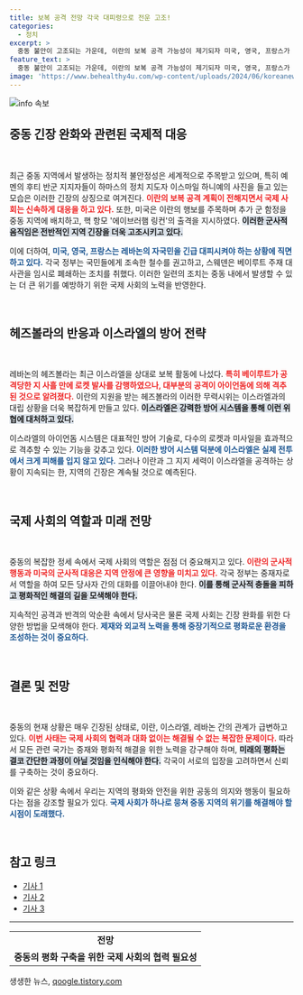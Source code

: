 ```yaml
---
title: 보복 공격 전망 각국 대피령으로 전운 고조!
categories:
  - 정치
excerpt: >
  중동 불안이 고조되는 가운데, 이란의 보복 공격 가능성이 제기되자 미국, 영국, 프랑스가 자국민 철수를 권고했습니다. 헤즈볼라는 이스라엘에 로켓 공격을 감행했으나, 아이언돔에 대부분 격추되었습니다!
feature_text: >
  중동 불안이 고조되는 가운데, 이란의 보복 공격 가능성이 제기되자 미국, 영국, 프랑스가 자국민 철수를 권고했습니다. 헤즈볼라는 이스라엘에 로켓 공격을 감행했으나, 아이언돔에 대부분 격추되었습니다!
image: 'https://www.behealthy4u.com/wp-content/uploads/2024/06/koreanews.jpg'
---
```


<p><img src="https://www.behealthy4u.com/wp-content/uploads/2024/06/koreanews.jpg" alt="info 속보" /></p>

<h2 data-ke-size="size26">중동 긴장 완화와 관련된 국제적 대응</h2>

<p data-ke-size="size16">&nbsp;</p>

<p data-ke-size="size16">최근 중동 지역에서 발생하는 정치적 불안정성은 세계적으로 주목받고 있으며, 특히 예멘의 후티 반군 지지자들이 하마스의 정치 지도자 이스마일 하니예의 사진을 들고 있는 모습은 이러한 긴장의 상징으로 여겨진다. <b><span style="color: #ee2323;">이란의 보복 공격 계획이 전해지면서 국제 사회는 신속하게 대응을 하고 있다.</span></b> 또한, 미국은 이란의 행보를 주목하며 추가 군 함정을 중동 지역에 배치하고, 핵 항모 '에이브러햄 링컨'의 출격을 지시하였다. <b><span style="background-color: #21538527;">이러한 군사적 움직임은 전반적인 지역 긴장을 더욱 고조시키고 있다.</span></b></p>

<p data-ke-size="size16">이에 더하여, <b><span style="color: #1a5490;">미국, 영국, 프랑스는 레바논의 자국민을 긴급 대피시켜야 하는 상황에 직면하고 있다.</span></b> 각국 정부는 국민들에게 조속한 철수를 권고하고, 스웨덴은 베이루트 주재 대사관을 임시로 폐쇄하는 조치를 취했다. 이러한 일련의 조치는 중동 내에서 발생할 수 있는 더 큰 위기를 예방하기 위한 국제 사회의 노력을 반영한다.</p>

<p data-ke-size="size16">&nbsp;</p>

<h2 data-ke-size="size26">헤즈볼라의 반응과 이스라엘의 방어 전략</h2>

<p data-ke-size="size16">&nbsp;</p>

<p data-ke-size="size16">레바논의 헤즈볼라는 최근 이스라엘을 상대로 보복 활동에 나섰다. <b><span style="color: #ee2323;">특히 베이루트가 공격당한 지 사흘 만에 로켓 발사를 감행하였으나, 대부분의 공격이 아이언돔에 의해 격추된 것으로 알려졌다.</span></b> 이란의 지원을 받는 헤즈볼라의 이러한 무력시위는 이스라엘과의 대립 상황을 더욱 복잡하게 만들고 있다. <b><span style="background-color: #21538527;">이스라엘은 강력한 방어 시스템을 통해 이런 위협에 대처하고 있다.</span></b></p>

<p data-ke-size="size16">이스라엘의 아이언돔 시스템은 대표적인 방어 기술로, 다수의 로켓과 미사일을 효과적으로 격추할 수 있는 기능을 갖추고 있다. <b><span style="color: #1a5490;">이러한 방어 시스템 덕분에 이스라엘은 실제 전투에서 크게 피해를 입지 않고 있다.</span></b> 그러나 이란과 그 지지 세력이 이스라엘을 공격하는 상황이 지속되는 한, 지역의 긴장은 계속될 것으로 예측된다.</p>

<p data-ke-size="size16">&nbsp;</p>

<h2 data-ke-size="size26">국제 사회의 역할과 미래 전망</h2>

<p data-ke-size="size16">&nbsp;</p>

<p data-ke-size="size16">중동의 복잡한 정세 속에서 국제 사회의 역할은 점점 더 중요해지고 있다. <b><span style="color: #ee2323;">이란의 군사적 행동과 미국의 군사적 대응은 지역 안정에 큰 영향을 미치고 있다.</span></b> 각국 정부는 중재자로서 역할을 하여 모든 당사자 간의 대화를 이끌어내야 한다. <b><span style="background-color: #21538527;">이를 통해 군사적 충돌을 피하고 평화적인 해결의 길을 모색해야 한다.</span></b></p>

<p data-ke-size="size16">지속적인 공격과 반격의 악순환 속에서 당사국은 물론 국제 사회는 긴장 완화를 위한 다양한 방법을 모색해야 한다. <b><span style="color: #1a5490;">제재와 외교적 노력을 통해 중장기적으로 평화로운 환경을 조성하는 것이 중요하다.</span></b></p>

<p data-ke-size="size16">&nbsp;</p>

<h2 data-ke-size="size26">결론 및 전망</h2>

<p data-ke-size="size16">&nbsp;</p>

<p data-ke-size="size16">중동의 현재 상황은 매우 긴장된 상태로, 이란, 이스라엘, 레바논 간의 관계가 급변하고 있다. <b><span style="color: #ee2323;">이번 사태는 국제 사회의 협력과 대화 없이는 해결될 수 없는 복잡한 문제이다.</span></b> 따라서 모든 관련 국가는 중재와 평화적 해결을 위한 노력을 강구해야 하며, <b><span style="background-color: #21538527;">미래의 평화는 결코 간단한 과정이 아닐 것임을 인식해야 한다.</span></b> 각국이 서로의 입장을 고려하면서 신뢰를 구축하는 것이 중요하다.</p>

<p data-ke-size="size16">이와 같은 상황 속에서 우리는 지역의 평화와 안전을 위한 공동의 의지와 행동이 필요하다는 점을 강조할 필요가 있다. <b><span style="color: #1a5490;">국제 사회가 하나로 뭉쳐 중동 지역의 위기를 해결해야 할 시점이 도래했다.</span></b></p>

<p data-ke-size="size16">&nbsp;</p>

<h2 data-ke-size="size26">참고 링크</h2>

<ul>
    <li><a href="https://example.com/article1" target="_blank">기사 1</a></li>
    <li><a href="https://example.com/article2" target="_blank">기사 2</a></li>
    <li><a href="https://example.com/article3" target="_blank">기사 3</a></li>
</ul>

<hr>

<table style="width: 100%;">
    <tr>
        <td style="text-align: center; height: 17px;"><b>전망</b></td>
    </tr>
    <tr>
        <td style="text-align: center; height: 17px;"><b>중동의 평화 구축을 위한 국제 사회의 협력 필요성</b></td>
    </tr>
</table>
생생한 뉴스, <a href="https://qoogle.tistory.com" rel="dofollow">qoogle.tistory.com</a>


